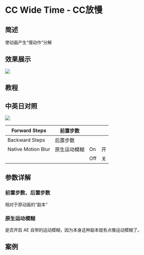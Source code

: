 # CC Wide Time - CC放慢

## 简述

使动画产生“慢动作”分解

## 效果展示

![](https://cdn.yuelili.com/20220102102312.png)

## 教程

## 中英日对照

![](https://mir.yuelili.com/wp-content/uploads/user/AE/effects/AE-Effects-Time-CC_Wide_Time.png)

| Forward Steps      | 前置步数     |     |     |
| ------------------ | ------------ | --- | --- |
| Backward Steps     | 后置步数     |     |     |
| Native Motion Blur | 原生运动模糊 | On  | 开  |
|                    |              | Off | 关  |

## 参数详解

### 前置步数、后置步数

相对于原动画的“副本”

### 原生运动模糊

是否开启 AE 自带的运动模糊，因为本身这种副本就有点像运动模糊了。

## 案例
